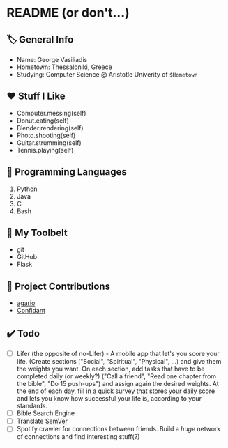 # README (or don't...)

## 🏷️ General Info
- Name: George Vasiliadis
- Hometown: Thessaloniki, Greece
- Studying: Computer Science @ Aristotle Univerity of `$Hometown`

## ❤️ Stuff I Like
- Computer.messing(self)
- Donut.eating(self)
- Blender.rendering(self)
- Photo.shooting(self)
- Guitar.strumming(self)
- Tennis.playing(self)

## 📃 Programming Languages
1. Python
2. Java
3. C
4. Bash

## 🔨 My Toolbelt
- git
- GitHub
- Flask

## 📂 Project Contributions
- [agario](https://github.com/Viliami/agario)
- [Confidant](https://github.com/emregeldegul/confidant)

## ✔️ Todo
- [ ] Lifer (the opposite of no-Lifer) - A mobile app that let's you score your life. (Create sections ("Social", "Spiritual", "Physical", ...) and give them the weights you want. On each section, add tasks that have to be completed daily (or weekly?) ("Call a friend", "Read one chapter from the bible", "Do 15 push-ups") and assign again the desired weights. At the end of each day, fill in a quick survey that stores your daily score and lets you know how successful your life is, according to your standards.
- [ ] Bible Search Engine
- [ ] Translate [SemVer](https://github.com/semver/semver)
- [ ] Spotify crawler for connections between friends. Build a *huge* network of connections and find interesting stuff(?)
